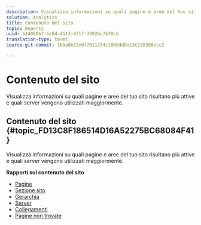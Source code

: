 ```yaml
---
description: Visualizza informazioni su quali pagine e aree del tuo sito risultano più attive e quali server vengono utilizzati maggiormente.
solution: Analytics
title: Contenuto del sito
topic: Reports
uuid: a14080b7-be8d-4513-8f17-39926c7b70cb
translation-type: tm+mt
source-git-commit: 16ba0b12e0f70112f4c10804d0a13c278388ecc2

---
```



# Contenuto del sito

Visualizza informazioni su quali pagine e aree del tuo sito risultano più attive e quali server vengono utilizzati maggiormente.

## Contenuto del sito {#topic_FD13C8F186514D16A52275BC68084F41}

Visualizza informazioni su quali pagine e aree del tuo sito risultano più attive e quali server vengono utilizzati maggiormente.

**Rapporti sul contenuto del sito**

* [Pagine](/help/components/c-variables/dimensionslist/reports-pages.md)
* [Sezione sito](/help/components/c-variables/dimensionslist/reports-site-sections.md)
* [Gerarchia](/help/components/c-variables/dimensionslist/reports-hierarchy.md)
* [Server](/help/components/c-variables/dimensionslist/reports-servers.md)
* [Collegamenti](/help/components/c-variables/dimensionslist/reports-links.md)
* [Pagine non trovate](/help/components/c-variables/dimensionslist/reports-pages-not-found.md)

